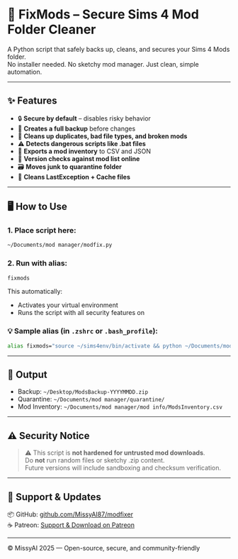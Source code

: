 # 🧹 FixMods – Secure Sims 4 Mod Folder Cleaner

A Python script that safely backs up, cleans, and secures your Sims 4 Mods folder.  
No installer needed. No sketchy mod manager. Just clean, simple automation.

---

## ✨ Features
- 🔒 **Secure by default** – disables risky behavior
- 📁 **Creates a full backup** before changes
- 🧼 **Cleans up duplicates, bad file types, and broken mods**
- ⚠️ **Detects dangerous scripts like .bat files**
- 📄 **Exports a mod inventory** to CSV and JSON
- 🧩 **Version checks against mod list online**
- 🗃️ **Moves junk to quarantine folder**
- 🧹 **Cleans LastException + Cache files**

---

## 🖥️ How to Use

### 1. Place script here:
```bash
~/Documents/mod manager/modfix.py
```

### 2. Run with alias:
```bash
fixmods
```

This automatically:
- Activates your virtual environment
- Runs the script with all security features on

### 💡 Sample alias (in `.zshrc` or `.bash_profile`):

```bash
alias fixmods="source ~/sims4env/bin/activate && python ~/Documents/mod\ manager/modfix.py"
```

---

## 📂 Output
- Backup: `~/Desktop/ModsBackup-YYYYMMDD.zip`
- Quarantine: `~/Documents/mod manager/quarantine/`
- Mod Inventory: `~/Documents/mod manager/mod info/ModsInventory.csv`

---

## ⚠️ Security Notice

> ⚠️ This script is **not hardened for untrusted mod downloads**.  
> Do **not** run random files or sketchy .zip content.  
> Future versions will include sandboxing and checksum verification.

---

## 💬 Support & Updates

📦 GitHub: [github.com/MissyAI87/modfixer](https://github.com/MissyAI87/modfixer)  
☕ Patreon: [Support & Download on Patreon](https://www.patreon.com/posts/fixmods-script-4-131923374?utm_medium=clipboard_copy&utm_source=copyLink&utm_campaign=postshare_creator&utm_content=join_link)

---

© MissyAI 2025 — Open-source, secure, and community-friendly
